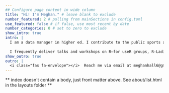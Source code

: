 ```yaml
---
## Configure page content in wide column
title: "Hi! I'm Meghan." # leave blank to exclude
number_featured: 2 # pulling from mainSections in config.toml
use_featured: false # if false, use most recent by date
number_categories: 0 # set to zero to exclude
show_intro: true
intro: |
  I am a data manager in higher ed. I contribute to the public sports analytics community by helping beginners learn R as well as by writing and presenting on various aspects of hockey analysis as a member of [Hockey-Graphs](https://hockey-graphs.com/). I was previously a data scientist at [Zelus Analytics](https://zelusanalytics.com/).
  
  I frequently deliver talks and workshops on R—for useR groups, R-Ladies groups, and conferences such as the Carnegie Mellon Sports Analytics Conference and Hockey (Analytics) Night in Canada. In the summer of 2021, I taught [an undergrad course on data visualization](https://meghan.rbind.io/project/cmu/) at Carnegie Mellon University.
show_outro: true
outro: |
  <i class="fas fa-envelope"></i>  Reach me via email at meghanhall6@gmail.com.
---
```


** index doesn't contain a body, just front matter above.
See about/list.html in the layouts folder **